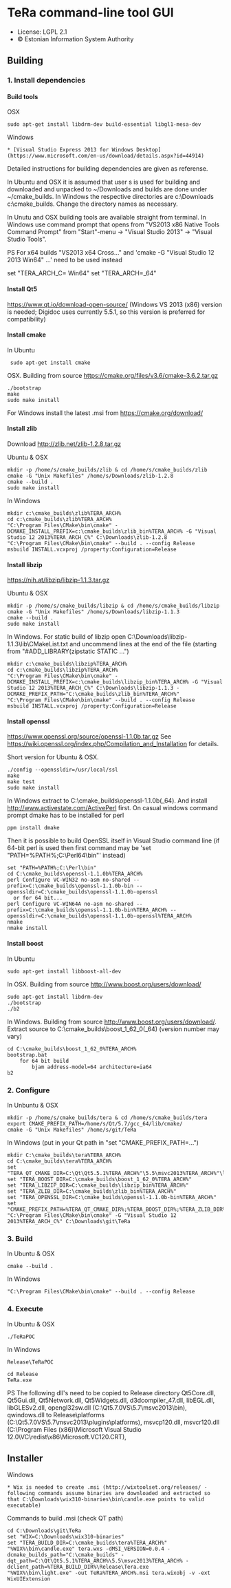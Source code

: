 # TeRa command-line tool GUI

 * License: LGPL 2.1
 * &copy; Estonian Information System Authority

## Building

### 1. Install dependencies

#### Build tools

OSX

    sudo apt-get install libdrm-dev build-essential libgl1-mesa-dev

Windows

    * [Visual Studio Express 2013 for Windows Desktop] (https://www.microsoft.com/en-us/download/details.aspx?id=44914)

Detailed instructions for building dependencies are given as referense.

In Ubuntu and OSX it is assumed that user s is used for building and downloaded and unpacked to ~/Downloads and builds are done under ~/cmake_builds. In Windows the respective directories are c:\Downloads c:\cmake_builds. Change the directory names as necessary.

In Unutu and OSX building tools are available straight from terminal. In Windows use command prompt that opens from "VS2013 x86 Native Tools Command Prompt" from "Start"-menu -> "Visual Studio 2013" -> "Visual Studio Tools".

PS For x64 builds "VS2013 x64 Cross..." and 'cmake -G "Visual Studio 12 2013 Win64" ...' need to be used instead

set "TERA_ARCH_C= Win64"
set "TERA_ARCH=_64"

#### Install Qt5

https://www.qt.io/download-open-source/ (Windows VS 2013 (x86) version is needed; Digidoc uses currently 5.5.1, so this version is preferred for compatibility)

#### Install cmake

In Ubuntu

     sudo apt-get install cmake

OSX. Building from source https://cmake.org/files/v3.6/cmake-3.6.2.tar.gz

    ./bootstrap
    make
    sudo make install

For Windows install the latest .msi from https://cmake.org/download/

#### Install zlib

Download http://zlib.net/zlib-1.2.8.tar.gz

Ubuntu & OSX

    mkdir -p /home/s/cmake_builds/zlib & cd /home/s/cmake_builds/zlib
    cmake -G "Unix Makefiles" /home/s/Downloads/zlib-1.2.8
    cmake --build .
    sudo make install

In Windows

    mkdir c:\cmake_builds\zlib%TERA_ARCH%
    cd c:\cmake_builds\zlib%TERA_ARCH%
    "C:\Program Files\CMake\bin\cmake" -DCMAKE_INSTALL_PREFIX=c:\cmake_builds\zlib_bin%TERA_ARCH% -G "Visual Studio 12 2013%TERA_ARCH_C%" C:\Downloads\zlib-1.2.8
    "C:\Program Files\CMake\bin\cmake" --build . --config Release
    msbuild INSTALL.vcxproj /property:Configuration=Release

#### Install libzip

https://nih.at/libzip/libzip-1.1.3.tar.gz

Ubuntu & OSX

    mkdir -p /home/s/cmake_builds/libzip & cd /home/s/cmake_builds/libzip
    cmake -G "Unix Makefiles" /home/s/Downloads/libzip-1.1.3
    cmake --build .
    sudo make install

In Windows. For static build of libzip open C:\Downloads\libzip-1.1.3\lib\CMakeList.txt and uncommend lines at the end of the file (starting from "#ADD_LIBRARY(zipstatic STATIC ...")

    mkdir c:\cmake_builds\libzip%TERA_ARCH%
    cd c:\cmake_builds\libzip%TERA_ARCH%
    "C:\Program Files\CMake\bin\cmake" -DCMAKE_INSTALL_PREFIX=c:\cmake_builds\libzip_bin%TERA_ARCH% -G "Visual Studio 12 2013%TERA_ARCH_C%" C:\Downloads\libzip-1.1.3 -DCMAKE_PREFIX_PATH="C:\cmake_builds\zlib_bin%TERA_ARCH%"
    "C:\Program Files\CMake\bin\cmake" --build . --config Release
    msbuild INSTALL.vcxproj /property:Configuration=Release

#### Install openssl
https://www.openssl.org/source/openssl-1.1.0b.tar.gz See https://wiki.openssl.org/index.php/Compilation_and_Installation for details.

Short version for Ubuntu & OSX.

    ./config --openssldir=/usr/local/ssl
    make
    make test
    sudo make install

In Windows extract to C:\cmake_builds\openssl-1.1.0b(_64). And install http://www.activestate.com/ActivePerl first. On casual windows command prompt dmake has to be installed for perl

    ppm install dmake

Then it is possible to build OpenSSL itself in Visual Studio command line (if 64-bit perl is used then first command may be 'set "PATH=%PATH%;C:\Perl64\bin"' instead)
    
    set "PATH=%PATH%;C:\Perl\bin"
    cd C:\cmake_builds\openssl-1.1.0b%TERA_ARCH%
    perl Configure VC-WIN32 no-asm no-shared --prefix=C:\cmake_builds\openssl-1.1.0b-bin --openssldir=C:\cmake_builds\openssl-1.1.0b-openssl
      or for 64 bit...
    perl Configure VC-WIN64A no-asm no-shared --prefix=C:\cmake_builds\openssl-1.1.0b-bin%TERA_ARCH% --openssldir=C:\cmake_builds\openssl-1.1.0b-openssl%TERA_ARCH%
    nmake
    nmake install

#### Install boost

In Ubuntu

    sudo apt-get install libboost-all-dev

In OSX. Building from source http://www.boost.org/users/download/

    sudo apt-get install libdrm-dev
    ./bootstrap
    ./b2

In Windows. Building from source http://www.boost.org/users/download/. Extract source to C:\cmake_builds\boost_1_62_0(_64) (version number may vary)

    cd C:\cmake_builds\boost_1_62_0%TERA_ARCH%
    bootstrap.bat
        for 64 bit build
            bjam address-model=64 architecture=ia64
    b2

### 2. Configure

In Unbuntu & OSX

    mkdir -p /home/s/cmake_builds/tera & cd /home/s/cmake_builds/tera
    export CMAKE_PREFIX_PATH=/home/s/Qt/5.7/gcc_64/lib/cmake/
    cmake -G "Unix Makefiles" /home/s/git/TeRa

In Windows (put in your Qt path in "set "CMAKE_PREFIX_PATH=...")

    mkdir C:\cmake_builds\tera%TERA_ARCH%
    cd C:\cmake_builds\tera%TERA_ARCH%
    set "TERA_QT_CMAKE_DIR=C:\Qt\Qt5.5.1%TERA_ARCH%"\5.5\msvc2013%TERA_ARCH%"\lib\cmake"
    set "TERA_BOOST_DIR=C:\cmake_builds\boost_1_62_0%TERA_ARCH%"
    set "TERA_LIBZIP_DIR=C:\cmake_builds\libzip_bin%TERA_ARCH%"
    set "TERA_ZLIB_DIR=C:\cmake_builds\zlib_bin%TERA_ARCH%"
    set "TERA_OPENSSL_DIR=C:\cmake_builds\openssl-1.1.0b-bin%TERA_ARCH%"
    set "CMAKE_PREFIX_PATH=%TERA_QT_CMAKE_DIR%;%TERA_BOOST_DIR%;%TERA_ZLIB_DIR%;%TERA_LIBZIP_DIR%;%TERA_OPENSSL_DIR%"
    "C:\Program Files\CMake\bin\cmake" -G "Visual Studio 12 2013%TERA_ARCH_C%" C:\Downloads\git\TeRa

### 3. Build

In Ubuntu & OSX

    cmake --build .

In Windows

    "C:\Program Files\CMake\bin\cmake" --build . --config Release

### 4. Execute

In Ubuntu & OSX

    ./TeRaPOC

In Windows

    Release\TeRaPOC

    cd Release
    TeRa.exe

PS The following dll's need to be copied to Release directory
Qt5Core.dll, Qt5Gui.dll, Qt5Network.dll, Qt5Widgets.dll, d3dcompiler_47.dll, libEGL.dll, libGLESv2.dll, opengl32sw.dll (C:\Qt5.7.0VS\5.7\msvc2013\bin),
qwindows.dll to Release\platforms (C:\Qt5.7.0VS\5.7\msvc2013\plugins\platforms),
msvcp120.dll, msvcr120.dll (C:\Program Files (x86)\Microsoft Visual Studio 12.0\VC\redist\x86\Microsoft.VC120.CRT\),

## Installer

Windows

    * Wix is needed to create .msi (http://wixtoolset.org/releases/ - following commands assume binaries are downloaded and extracted so that C:\Downloads\wix310-binaries\bin\candle.exe points to valid executable)

Commands to build .msi (check QT path)

    cd C:\Downloads\git\TeRa
    set "WIX=C:\Downloads\wix310-binaries"
    set "TERA_BUILD_DIR=C:\cmake_builds\tera%TERA_ARCH%"
    "%WIX%\bin\candle.exe" tera.wxs -dMSI_VERSION=0.0.4 -dcmake_builds_path="C:\cmake_builds" -dqt_path=C:\Qt\Qt5.5.1%TERA_ARCH%\5.5\msvc2013%TERA_ARCH% -dclient_path=%TERA_BUILD_DIR%\Release\Tera.exe
    "%WIX%\bin\light.exe" -out TeRa%TERA_ARCH%.msi tera.wixobj -v -ext WixUIExtension
